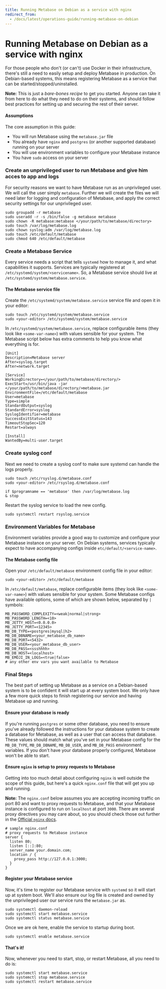 ```yaml
---
title: Running Metabase on Debian as a service with nginx
redirect_from:
  - /docs/latest/operations-guide/running-metabase-on-debian
---
```


# Running Metabase on Debian as a service with nginx

For those people who don't (or can't) use Docker in their infrastructure, there's still a need to easily setup and deploy Metabase in production. On Debian-based systems, this means registering Metabase as a service that can be started/stopped/uninstalled.

**Note:** This is just a *bare-bones recipe* to get you started. Anyone can take it from here to do what they need to do on their systems, and should follow best practices for setting up and securing the rest of their server.

#### Assumptions

The core assumption in this guide:

* You will run Metabase using the `metabase.jar` file
* You already have `nginx` and `postgres` (or another supported database) running on your server
* You will use environment variables to configure your Metabase instance
* You have `sudo` access on your server

### Create an unprivileged user to run Metabase and give him acces to app and logs

For security reasons we want to have Metabase run as an unprivileged user. We will call the user simply `metabase`. Further we will create the files we will need later for logging and configuration of Metabase, and apply the correct security settings for our unprivileged user.

```
sudo groupadd -r metabase
sudo useradd -r -s /bin/false -g metabase metabase
sudo chown -R metabase:metabase </your/path/to/metabase/directory>
sudo touch /var/log/metabase.log
sudo chown syslog:adm /var/log/metabase.log
sudo touch /etc/default/metabase
sudo chmod 640 /etc/default/metabase
```
### Create a Metabase Service

Every service needs a script that tells `systemd` how to manage it, and what capabilities it supports. Services are typically registered at `/etc/systemd/system/<servicename>`. So, a Metabase service should live at `/etc/systemd/system/metabase.service`.

#### The Metabase service file

Create the `/etc/systemd/system/metabase.service` service file and open it in your editor:

```
sudo touch /etc/systemd/system/metabase.service
sudo <your-editor> /etc/systemd/system/metabase.service
```

In `/etc/systemd/system/metabase.service`, replace configurable items (they look like `<some-var-name>`) with values sensible for your system. The Metabase script below has extra comments to help you know what everything is for.

```
[Unit]
Description=Metabase server
After=syslog.target
After=network.target

[Service]
WorkingDirectory=</your/path/to/metabase/directory/>
ExecStart=/usr/bin/java -jar </your/path/to/metabase/directory/>metabase.jar
EnvironmentFile=/etc/default/metabase
User=metabase
Type=simple
StandardOutput=syslog
StandardError=syslog
SyslogIdentifier=metabase
SuccessExitStatus=143
TimeoutStopSec=120
Restart=always

[Install]
WantedBy=multi-user.target
```

### Create syslog conf

Next we need to create a syslog conf to make sure systemd can handle the logs properly.

```
sudo touch /etc/rsyslog.d/metabase.conf
sudo <your-editor> /etc/rsyslog.d/metabase.conf

if $programname == 'metabase' then /var/log/metabase.log
& stop
```

Restart the syslog service to load the new config.

```
sudo systemctl restart rsyslog.service
```

### Environment Variables for Metabase

Environment variables provide a good way to customize and configure your Metabase instance on your server. On Debian systems, services typically expect to have accompanying configs inside `etc/default/<service-name>`.

#### The Metabase config file

Open your `/etc/default/metabase` environment config file in your editor:

```
sudo <your-editor> /etc/default/metabase
```

In `/etc/default/metabase`, replace configurable items (they look like `<some-var-name>`) with values sensible for your system. Some Metabase configs have available options, some of which are shown below, separated by `|` symbols:

```
MB_PASSWORD_COMPLEXITY=<weak|normal|strong>
MB_PASSWORD_LENGTH=<10>
MB_JETTY_HOST=<0.0.0.0>
MB_JETTY_PORT=<12345>
MB_DB_TYPE=<postgres|mysql|h2>
MB_DB_DBNAME=<your_metabase_db_name>
MB_DB_PORT=<5432>
MB_DB_USER=<your_metabase_db_user>
MB_DB_PASS=<ssshhhh>
MB_DB_HOST=<localhost>
MB_EMOJI_IN_LOGS=<true|false>
# any other env vars you want available to Metabase
```
### Final Steps

The best part of setting up Metabase as a service on a Debian-based system is to be confident it will start up at every system boot. We only have a few more quick steps to finish registering our service and having Metabase up and running.

#### Ensure your database is ready

If you're running `postgres` or some other database, you need to ensure you've already followed the instructions for your database system to create a database for Metabase, as well as a user that can access that database. These values should match what you've set in your Metabase config for the `MB_DB_TYPE`, `MB_DB_DBNAME`, `MB_DB_USER`, and `MB_DB_PASS` environment variables. If you don't have your database properly configured, Metabase won't be able to start.

#### Ensure `nginx` is setup to proxy requests to Metabase

Getting into too much detail about configuring `nginx` is well outside the scope of this guide, but here's a quick `nginx.conf` file that will get you up and running.

**Note:** The `nginx.conf` below assumes you are accepting incoming traffic on port 80 and want to proxy requests to Metabase, and that your Metabase instance is configured to run on `localhost` at port `3000`. There are several proxy directives you may care about, so you should check those out further in the [Official `nginx` docs](https://nginx.org/en/docs/).

```
# sample nginx.conf
# proxy requests to Metabase instance
server {
  listen 80;
  listen [::]:80;
  server_name your.domain.com;
  location / {
    proxy_pass http://127.0.0.1:3000;
  }
}
```
#### Register your Metabase service

Now, it's time to register our Metabase service with `systemd` so it will start up at system boot. We'll also ensure our log file is created and owned by the unprivileged user our service runs the `metabase.jar` as.

```
sudo systemctl daemon-reload
sudo systemctl start metabase.service
sudo systemctl status metabase.service
````

Once we are ok here, enable the service to startup during boot.

```
sudo systemctl enable metabase.service
````

#### That's it!

Now, whenever you need to start, stop, or restart Metabase, all you need to do is:

```
sudo systemctl start metabase.service
sudo systemctl stop metabase.service
sudo systemctl restart metabase.service
```
